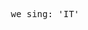 <pre>










                                              we sing: 'IT'















































                                                                                                             .
</pre>